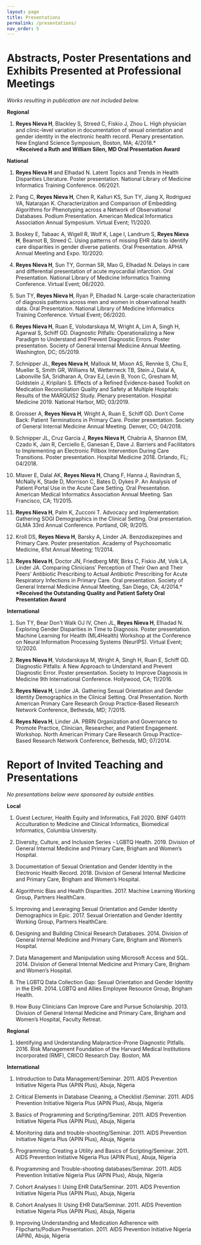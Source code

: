 ```yaml
---
layout: page
title: Presentations
permalink: /presentations/
nav_order: 5
---
```

# Abstracts, Poster Presentations and Exhibits Presented at Professional Meetings
*Works resulting in publication are not included below.*

**Regional**

1. **Reyes Nieva H**, Blackley S, Streed C, Fiskio J, Zhou L. High physician and clinic-level variation in documentation of sexual orientation and gender identity in the electronic health record. Plenary presentation. New England Science Symposium, Boston, MA; 4/2018.\*    
   **\*Received a Ruth and William Silen, MD Oral Presentation Award**  

**National**

1. **Reyes Nieva H** and Elhadad N. Latent Topics and Trends in Health Disparities Literature. Poster presentation. National Library of Medicine Informatics Training Conference. 06/2021.

2. Pang C, **Reyes Nieva H**, Chen R, Kalluri KS, Sun TY, Jiang X, Rodriguez VA, Natarajan K. Characterization and Comparison of Embedding Algorithms for Phenotyping across a Network of Observational Databases. Podium Presentation. American Medical Informatics Association Annual Symposium. Virtual Event; 11/2020.

3. Boskey E, Tabaac A, Wigell R, Wolf K, Lage I, Landrum S, **Reyes Nieva H**, Bearnot B, Streed C. Using patterns of missing EHR data to identify care disparities in gender diverse patients. Oral Presentation. APHA Annual Meeting and Expo. 10/2020.

4. **Reyes Nieva H**, Sun TY, Gorman SR, Mao G, Elhadad N. Delays in care and differential presentation of acute myocardial infarction. Oral Presentation. National Library of Medicine Informatics Training Conference. Virtual Event; 06/2020.

5. Sun TY, **Reyes Nieva H**, Ryan P, Elhadad N. Large-scale characterization of diagnosis patterns across men and women in observational health data. Oral Presentation. National Library of Medicine Informatics Training Conference. Virtual Event; 06/2020.

6. **Reyes Nieva H**, Ruan E, Volodarskaya M, Wright A, Lim A, Singh H, Agarwal S, Schiff GD. Diagnostic Pitfalls: Operationalizing a New Paradigm to Understand and Prevent Diagnostic Errors. Poster presentation. Society of General Internal Medicine Annual Meeting. Washington, DC; 05/2019.

7. Schnipper JL, **Reyes Nieva H**, Mallouk M, Mixon AS, Rennke S, Chu E, Mueller S, Smith GR, Williams M, Wetterneck TB, Stein J, Dalal A, Labonville SA, Sridharan A, Orav EJ, Levin B, Yoon C, Gresham M, Goldstein J, Kripilani S. Effects of a Refined Evidence-based Toolkit on Medication Reconciliation Quality and Safety at Multiple Hospitals: Results of the MARQUIS2 Study. Plenary presentation. Hospital Medicine 2019. National Harbor, MD; 03/2019.

8. Groisser A, **Reyes Nieva H**, Wright A, Ruan E, Schiff GD. Don’t Come Back: Patient Terminations in Primary Care. Poster presentation. Society of General Internal Medicine Annual Meeting. Denver, CO; 04/2018.

9. Schnipper JL, Cruz Garcia J, **Reyes Nieva H**, Chabria A, Shannon EM, Czado K, Jain R, Cerciello E, Ganesan E, Dave J. Barriers and Facilitators to Implementing an Electronic Pillbox Intervention During Care Transitions. Poster presentation. Hospital Medicine 2018. Orlando, FL; 04/2018.

10. Mlaver E, Dalal AK, **Reyes Nieva H**, Chang F, Hanna J, Ravindran S, McNally K, Stade D, Morrison C, Bates D, Dykes P. An Analysis of Patient Portal Use in the Acute Care Setting. Oral Presentation. American Medical Informatics Association Annual Meeting. San Francisco, CA; 11/2015.

11. **Reyes Nieva H**, Palm K, Zucconi T. Advocacy and Implementation: Gathering SOGI Demographics in the Clinical Setting. Oral presentation. GLMA 33rd Annual Conference. Portland, OR; 9/2015.

12. Kroll DS, **Reyes Nieva H**, Barsky A, Linder JA. Benzodiazepines and Primary Care. Poster presentation. Academy of Psychosomatic Medicine, 61st Annual Meeting; 11/2014.

13. **Reyes Nieva H**, Doctor JN, Friedberg MW, Birks C, Fiskio JM, Volk LA, Linder JA. Comparing Clinicians’ Perception of Their Own and Their Peers’ Antibiotic Prescribing to Actual Antibiotic Prescribing for Acute Respiratory Infections in Primary Care. Oral presentation. Society of General Internal Medicine Annual Meeting, San Diego, CA; 4/2014.\*  
    **\*Received the Outstanding Quality and Patient Safety Oral Presentation Award**   
    
**International**

1. Sun TY, Bear Don't Walk OJ IV, Chen JL, **Reyes Nieva H**, Elhadad N. Exploring Gender Disparities in Time to Diagnosis. Poster presentation. Machine Learning for Health (ML4Health) Workshop at the Conference on Neural Information Processing Systems (NeurIPS). Virtual Event; 12/2020.

2. **Reyes Nieva H**, Volodarskaya M, Wright A, Singh H, Ruan E, Schiff GD. Diagnostic Pitfalls: A New Approach to Understand and Prevent Diagnostic Error. Poster presentation. Society to Improve Diagnosis in Medicine 9th International Conference. Hollywood, CA; 11/2016.

3. **Reyes Nieva H**, Linder JA. Gathering Sexual Orientation and Gender Identity Demographics in the Clinical Setting. Oral Presentation. North American Primary Care Research Group Practice-Based Research Network Conference, Bethesda, MD; 7/2015.

4. **Reyes Nieva H**, Linder JA. PBRN Organization and Governance to Promote Practice, Clinician, Researcher, and Patient Engagement. Workshop. North American Primary Care Research Group Practice-Based Research Network Conference, Bethesda, MD; 07/2014.

# Report of Invited Teaching and Presentations
*No presentations below were sponsored by outside entities.*

**Local**  

1. Guest Lecturer, Health Equity and Informatics, Fall 2020. BINF G4011: Acculturation to Medicine and Clinical Informatics, Biomedical Informatics, Columbia University.

2. Diversity, Culture, and Inclusion Series - LGBTQ Health. 2019. Division of General Internal Medicine and Primary Care, Brigham and Women’s Hospital.  

3. Documentation of Sexual Orientation and Gender Identity in the Electronic Health Record. 2018. Division of General Internal Medicine and Primary Care, Brigham and Women’s Hospital.  

4. Algorithmic Bias and Health Disparities. 2017. Machine Learning Working Group, Partners HealthCare.

5. Improving and Leveraging Sexual Orientation and Gender Identity Demographics in Epic. 2017. Sexual Orientation and Gender Identity Working Group, Partners HealthCare.  

6. Designing and Building Clinical Research Databases. 2014. Division of General Internal Medicine and Primary Care, Brigham and Women’s Hospital.

7. Data Management and Manipulation using Microsoft Access and SQL. 2014. Division of General Internal Medicine and Primary Care, Brigham and Women’s Hospital.  

8. The LGBTQ Data Collection Gap: Sexual Orientation and Gender Identity in the EHR. 2014. LGBTQ and Allies Employee Resource Group, Brigham Health.

9. How Busy Clinicians Can Improve Care and Pursue Scholarship. 2013. Division of General Internal Medicine and Primary Care, Brigham and Women’s Hospital, Faculty Retreat.  

**Regional**  

1. Identifying and Understanding Malpractice-Prone Diagnostic Pitfalls. 2016. Risk Management Foundation of the Harvard Medical Institutions Incorporated (RMF), CRICO Research Day. Boston, MA

**International**   

1. Introduction to Data Management/Seminar. 2011. AIDS Prevention Initiative Nigeria Plus (APIN Plus), Abuja, Nigeria  
  
2. Critical Elements in Database Cleaning, a Checklist /Seminar. 2011. AIDS Prevention Initiative Nigeria Plus (APIN Plus), Abuja, Nigeria  

3. Basics of Programming and Scripting/Seminar. 2011. AIDS Prevention Initiative Nigeria Plus (APIN Plus), Abuja, Nigeria  

4. Monitoring data and trouble-shooting/Seminar. 2011. AIDS Prevention Initiative Nigeria Plus (APIN Plus), Abuja, Nigeria  

5. Programming: Creating a Utility and Basics of Scripting/Seminar. 2011. AIDS Prevention Initiative Nigeria Plus (APIN Plus), Abuja, Nigeria

6. Programming and Trouble-shooting databases/Seminar. 2011. AIDS Prevention Initiative Nigeria Plus (APIN Plus), Abuja, Nigeria

7. Cohort Analyses I: Using EHR Data/Seminar. 2011. AIDS Prevention Initiative Nigeria Plus (APIN Plus), Abuja, Nigeria

8. Cohort Analyses II: Using EHR Data/Seminar. 2011. AIDS Prevention Initiative Nigeria Plus (APIN Plus), Abuja, Nigeria

9. Improving Understanding and Medication Adherence with Flipcharts/Podium Presentation. 2011. AIDS Prevention Initiative Nigeria (APIN), Abuja, Nigeria

 